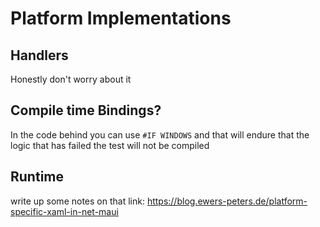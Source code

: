 # Platform Implementations

## Handlers

Honestly don't worry about it

## Compile time Bindings?

In the code behind you can use 
`#IF WINDOWS` 
and that will endure that the logic that has failed the test will not be compiled

## Runtime

write up some notes on that link: https://blog.ewers-peters.de/platform-specific-xaml-in-net-maui
